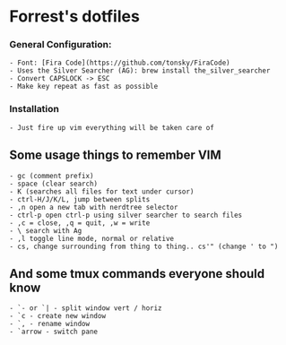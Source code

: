 # Forrest's dotfiles

### General Configuration:

    - Font: [Fira Code](https://github.com/tonsky/FiraCode)
    - Uses the Silver Searcher (AG): brew install the_silver_searcher
    - Convert CAPSLOCK -> ESC
    - Make key repeat as fast as possible

### Installation

    - Just fire up vim everything will be taken care of

## Some usage things to remember VIM

    - gc (comment prefix)
    - space (clear search)
    - K (searches all files for text under cursor)
    - ctrl-H/J/K/L, jump between splits 
    - ,n open a new tab with nerdtree selector
    - ctrl-p open ctrl-p using silver searcher to search files
    - ,c = close, ,q = quit, ,w = write
    - \ search with Ag
    - ,l toggle line mode, normal or relative
    - cs, change surrounding from thing to thing.. cs'" (change ' to ")

## And some tmux commands everyone should know

    - `- or `| - split window vert / horiz
    - `c - create new window
    - `, - rename window
    - `arrow - switch pane
